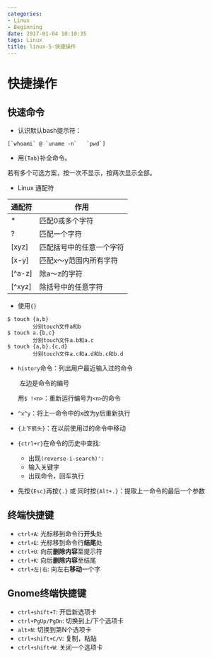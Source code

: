 ```yaml
---
categories:
- Linux
- Beginning
date: 2017-01-04 10:10:35
tags: Linux
title: linux-5-快捷操作
---
```


# 快捷操作

## 快速命令

- 认识默认bash提示符：

```
[`whoami` @ `uname -n`   `pwd`]
```

- 用`{Tab}`补全命令。

若有多个可选方案，按一次不显示，按两次显示全部。

- Linux 通配符

| 通配符 | 作用                     |
| ------ | ------------------------ |
| *      | 匹配0或多个字符          |
| ?      | 匹配一个字符             |
| [xyz]  | 匹配括号中的任意一个字符 |
| [x-y]  | 匹配x～y范围内所有字符   |
| [^a-z] | 除a～z的字符             |
| [^xyz] | 除括号中的任意字符       |

- 使用`{}`

```
$ touch {a,b}
        分别touch文件a和b
$ touch a.{b,c}
        分别touch文件a.b和a.c
$ touch {a,b}.{c,d}
        分别touch文件a.c和a.d和b.c和b.d
```

- `history`命令：列出用户最近输入过的命令

  ​	左边是命令的编号

  ​	用`$ !<n>`：重新运行编号为`<n>`的命令

- `^x^y`：将上一命令中的x改为y后重新执行

- `{上下箭头}`：在以前使用过的命令中移动

- `{ctrl+r}`在命令的历史中查找:

  - 出现`(reverse-i-search)':`
  - 输入关键字
  - 出现命令，回车执行

- 先按`{Esc}`再按`{.}` 或 同时按`{Alt+.}`：提取上一命令的最后一个参数


## 终端快捷键

- `ctrl+A`: 光标移到命令行**开头**处
- `ctrl+E`: 光标移到命令行**结尾**处
- `ctrl+U`: 向前**删除内容**至提示符
- `ctrl+K`: 向后**删除内容**至结尾
- `ctrl+左|右`: 向左右**移动**一个字


## Gnome终端快捷键

- `ctrl+shift+T`: 开启新选项卡
- `ctrl+PgUp/PgDn`: 切换到上/下个选项卡
- `alt+N`: 切换到第N个选项卡
- `ctrl+shift+C/V`: 复制，粘贴
- `ctrl+shift+W`: 关闭一个选项卡